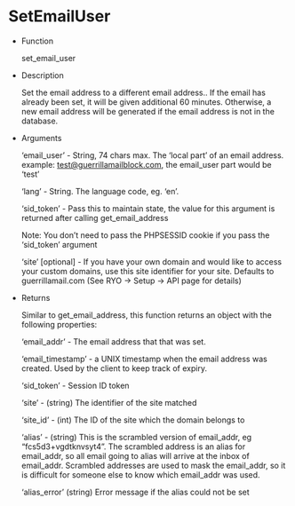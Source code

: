 SetEmailUser
============

-	Function

	set_email_user

-	Description

	Set the email address to a different email address.. If the email has already been set, it will be given additional 60 minutes. Otherwise, a new email address will be generated if the email address is not in the database.

-	Arguments

	‘email_user’ - String, 74 chars max. The ‘local part’ of an email address. example: test@guerrillamailblock.com, the email_user part would be ‘test’

	‘lang’ - String. The language code, eg. ‘en’.

	‘sid_token’ - Pass this to maintain state, the value for this argument is returned after calling get_email_address

	Note: You don’t need to pass the PHPSESSID cookie if you pass the ‘sid_token’ argument

	‘site’ [optional] - If you have your own domain and would like to access your custom domains, use this site identifier for your site. Defaults to guerrillamail.com (See RYO -> Setup -> API page for details)

-	Returns

	Similar to get_email_address, this function returns an object with the following properties:

	‘email_addr’ - The email address that that was set.

	‘email_timestamp’ - a UNIX timestamp when the email address was created. Used by the client to keep track of expiry.

	‘sid_token’ - Session ID token

	‘site’ - (string) The identifier of the site matched

	‘site_id’ - (int) The ID of the site which the domain belongs to

	‘alias’ - (string) This is the scrambled version of email_addr, eg “fcs5d3+vgdtknvsyt4”. The scrambled address is an alias for email_addr, so all email going to alias will arrive at the inbox of email_addr. Scrambled addresses are used to mask the email_addr, so it is difficult for someone else to know which email_addr was used.

	‘alias_error’ (string) Error message if the alias could not be set
